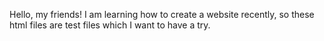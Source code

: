 Hello, my friends!
I am learning how to create a website recently, so these html files are test files which I want to have a try.
